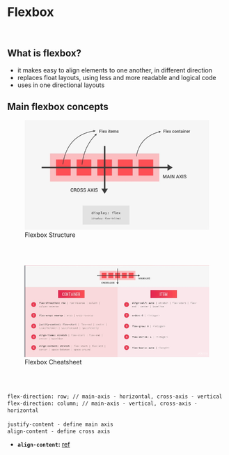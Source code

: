 # Flexbox

<br />

## What is flexbox?

- it makes easy to align elements to one another, in different direction
- replaces float layouts, using less and more readable and logical code
- uses in one directional layouts

## Main flexbox concepts

<figure>
  <img src="./assets/flexbox-1.jpg" alt="Flexbox Structure"/>
  <figcaption>Flexbox Structure</figcaption>
</figure>

<br /><br />

<figure>
  <img src="./assets/flexbox-2.jpg" alt="Flexbox Cheatsheet"/>
  <figcaption>Flexbox Cheatsheet</figcaption>
</figure>

<br /><br />

```
flex-direction: row; // main-axis - horizontal, cross-axis - vertical
flex-direction: column; // main-axis - vertical, cross-axis - horizontal

justify-content - define main axis
align-content - define cross axis
```

- **`align-content`:** [ref](https://css-tricks.com/almanac/properties/a/align-content/)
